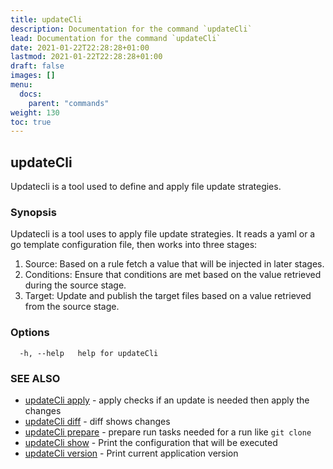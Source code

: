 ```yaml
---
title: updateCli
description: Documentation for the command `updateCli`
lead: Documentation for the command `updateCli`
date: 2021-01-22T22:28:28+01:00
lastmod: 2021-01-22T22:28:28+01:00
draft: false
images: []
menu:
  docs:
    parent: "commands"
weight: 130
toc: true
---
```


## updateCli

Updatecli is a tool used to define and apply file update strategies. 

### Synopsis


Updatecli is a tool uses to apply file update strategies.
It reads a yaml or a go template configuration file, then works into three stages:

1. Source: Based on a rule fetch a value that will be injected in later stages.
2. Conditions: Ensure that conditions are met based on the value retrieved during the source stage.
3. Target: Update and publish the target files based on a value retrieved from the source stage.


### Options

```
  -h, --help   help for updateCli
```

### SEE ALSO

* [updateCli apply](/docs/commands/updatecli_apply)	 - apply checks if an update is needed then apply the changes
* [updateCli diff](/docs/commands/updatecli_diff)	 - diff shows changes
* [updateCli prepare](/docs/commands/updatecli_prepare)	 - prepare run tasks needed for a run like `git clone`
* [updateCli show](/docs/commands/updatecli_show)	 - Print the configuration that will be executed
* [updateCli version](/docs/commands/updatecli_version)	 - Print current application version

